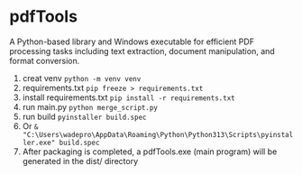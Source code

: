 # pdfTools
A Python-based library and Windows executable for efficient PDF processing tasks including text extraction, document manipulation, and format conversion.


1. creat venv ```python -m venv venv```
2. requirements.txt ```pip freeze > requirements.txt```
3. install requirements.txt ```pip install -r requirements.txt```
4. run main.py ```python merge_script.py```
5. run build  ```pyinstaller build.spec```
6. Or ```& "C:\Users\wadepro\AppData\Roaming\Python\Python313\Scripts\pyinstaller.exe" build.spec```
7. After packaging is completed, a pdfTools.exe (main program) will be generated in the dist/ directory